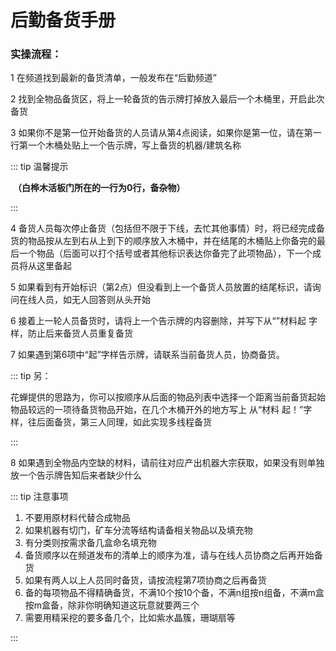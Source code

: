 # 后勤备货手册

### 实操流程：

1 在频道找到最新的备货清单，一般发布在“后勤频道”

2 找到全物品备货区，将上一轮备货的告示牌打掉放入最后一个木桶里，开启此次备货

3 如果你不是第一位开始备货的人员请从第4点阅读，如果你是第一位，请在第一行第一个木桶处贴上一个告示牌，写上备货的机器/建筑名称

::: tip 温馨提示

​      **（白桦木活板门所在的一行为0行，备杂物）**

:::

4 备货人员每次停止备货（包括但不限于下线，去忙其他事情）时，将已经完成备货的物品按从左到右从上到下的顺序放入木桶中，并在结尾的木桶贴上你备完的最后一个物品（后面可以打个括号或者其他标识表达你备完了此项物品），下一个成员将从这里备起

5 如果看到有开始标识（第2点）但没看到上一个备货人员放置的结尾标识，请询问在线人员，如无人回答则从头开始

6 接着上一轮人员备货时，请将上一个告示牌的内容删除，并写下从“”材料起 字样，防止后来备货人员重复备货

7 如果遇到第6项中“起”字样告示牌，请联系当前备货人员，协商备货。

::: tip 另：

花蝉提供的思路为，你可以按顺序从后面的物品列表中选择一个距离当前备货起始物品较远的一项待备货物品开始，在几个木桶开外的地方写上 从“材料 起！”字样，往后面备货，第三人同理，如此实现多线程备货

:::

8 如果遇到全物品内空缺的材料，请前往对应产出机器大宗获取，如果没有则单独放一个告示牌告知后来者缺少什么 

::: tip 注意事项

1. 不要用原材料代替合成物品
2. 如果机器有切门，矿车分流等结构请备相关物品以及填充物
3. 有分类则按需求备几盒命名填充物
4. 备货顺序以在频道发布的清单上的顺序为准，请与在线人员协商之后再开始备货
5. 如果有两人以上人员同时备货，请按流程第7项协商之后再备货
6. 备的每项物品不得精确备货，不满10个按10个备，不满n组按n组备，不满m盒按m盒备，除非你明确知道这玩意就要两三个
7. 需要用精采挖的要多备几个，比如紫水晶簇，珊瑚扇等

:::